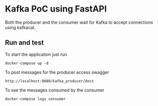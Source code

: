 #  Kafka PoC using FastAPI 
Both the producer and the consumer wait for Kafka to accept connections using kafkacat.
## Run and test

To start the application just run 
```
docker-compose up -d
```

To post messages for the producer access swagger 
```
http://localhost:8080/kafka_producer/docs
```

To see the messages consumed by the consumer
```
docker-compose logs consumer
```
